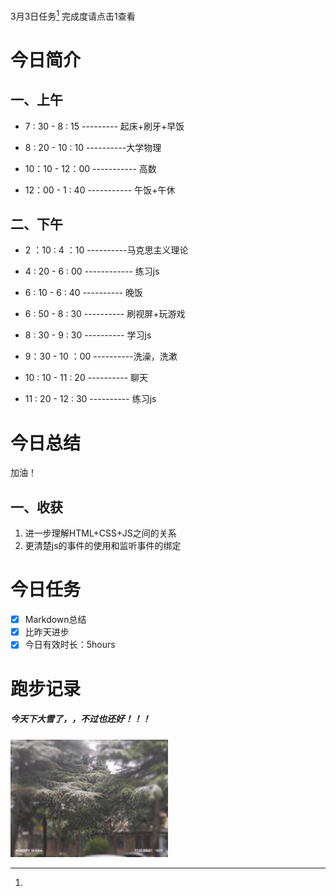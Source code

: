 <a herf="">3月3日任务[^1]</a> 完成度请点击1查看

# <font face="仿宋">今日简介 </font>


## <font face="楷体"> 一、上午</font>
- 7 : 30 - 8 : 15 --------- 起床+刷牙+早饭
  
- 8 : 20 - 10 : 10 ----------大学物理
- 10：10 - 12：00 ----------- 高数
- 12：00 - 1 : 40 ----------- 午饭+午休
  

## <font face="楷体"> 二、下午</font>

- 2 ：10  : 4 ：10 ----------马克思主义理论
  
- 4 : 20 - 6 : 00 ------------ 练习js

- 6 : 10 - 6 : 40 ---------- 晚饭

- 6 : 50 - 8 : 30 ---------- 刷视屏+玩游戏
  
- 8 : 30 - 9 : 30 ---------- 学习js

- 9：30 - 10 ：00 ----------洗澡，洗漱
- 10 : 10 - 11 : 20 ---------- 聊天
- 11 : 20 - 12 : 30 ---------- 练习js
  
# <font face="仿宋">今日总结 </font>
加油！


## <font face="楷体"> 一、收获</font>
1. 进一步理解HTML+CSS+JS之间的关系
2. 更清楚js的事件的使用和监听事件的绑定



# <font face="仿宋">今日任务 </font>
 [^1]:
   - [x] Markdown总结
   - [x] 比昨天进步
   - [x] 今日有效时长：5hours

# <font face="仿宋">跑步记录 </font>
##### <font face="楷体"> 今天下大雪了，，不过也还好！！！</font>
<img src="/img/ran_3-3.jpg" style="width:50%">
